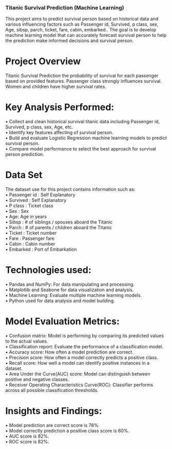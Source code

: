 
###  Titanic Survival Prediction (Machine Learning)
 This project aims to predict survival person based on historical data and various influencing factors such as  Passenger  id,  Survived, p class,  sex, Age, sibsp, parch, ticket, fare, cabin, embarked.. The goal  is to develop machine learning model that can accurately forecast survival person  to help the prediction  make informed decisions and survival person.  


# Project Overview

Titanic Survival Prediction  the probability of survival for each passenger based on provided features.
Passenger class strongly influences survival. Women and  children have higher survival rates.
# Key Analysis Performed:
•	Collect and clean historical survival titanic  data  including Passenger  id,  Survived, p class,  sex, Age, etc.<br>
•	Identify key features affecting of  survival person.<br>
•	Build and evaluate Logistic Regression  machine learning models to predict  survival person.<br>
•	Compare model performance to select the best approach for survival person prediction.<br>
# Data Set
The dataset use for this project contains information such as:<br>
•	Passenger id : Self Explanatory<br>
•	Survived : Self Explanatory <br>
•	P class : Ticket class<br>
•	Sex : Sex<br>
•	Age:  Age in years<br>
•	Sibsp :	 # of siblings / spouses aboard the Titanic<br>
•	Parch : # of parents / children aboard the Titanic<br>
•	Ticket :	 Ticket number<br>
•	Fare : Passenger fare<br>
•	Cabin :	 Cabin number<br>
•	Embarked : Port of Embarkation<br>

# Technologies used:
•	Pandas and NumPy: For data manipulating and processing.<br>
•	Matplotlib and Seabone for data visualization and analysis.<br>
•	Machine Learning: Evaluate multiple machine learning models.<br>
•	Python used for data analysis and model building.<br>

# Model Evaluation Metrics:

•	Confusion matrix: Model is performing by comparing its predicted values to the actual values.<br>
•	Classification report: Evaluate the performance of a classification model.<br>
•	Accuracy score:  How often a model prediction are correct.<br>
•	Precision score: How often a model correctly predicts a positive class.<br>
•	Recall score: How well a model can identify positive instances in a dataset.<br>
•	Area Under the Curve(AUC) score: Model can distinguish between positive and negative classes.<br> 
•	Receiver Operating Characteristics Curve(ROC): Classifier performs across all possible classification thresholds.<br>

# Insights and Findings:

•	Model prediction are correct score is  78%.<br>
•	Model correctly prediction a positive class score is 60%.<br>
•	AUC score is 82%.<br>
•	ROC score is 82%.<br>
